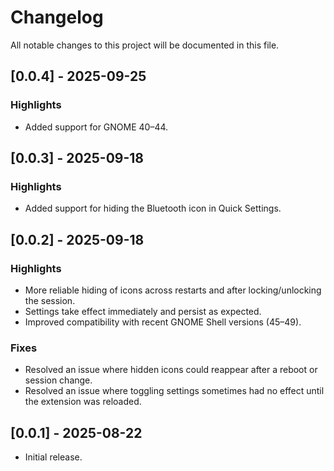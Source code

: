 # Changelog

All notable changes to this project will be documented in this file.

## [0.0.4] - 2025-09-25

### Highlights
- Added support for GNOME 40–44.

## [0.0.3] - 2025-09-18

### Highlights
- Added support for hiding the Bluetooth icon in Quick Settings.

## [0.0.2] - 2025-09-18

### Highlights
- More reliable hiding of icons across restarts and after locking/unlocking the session.
- Settings take effect immediately and persist as expected.
- Improved compatibility with recent GNOME Shell versions (45–49).

### Fixes
- Resolved an issue where hidden icons could reappear after a reboot or session change.
- Resolved an issue where toggling settings sometimes had no effect until the extension was reloaded.

## [0.0.1] - 2025-08-22
- Initial release.
